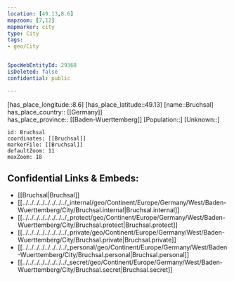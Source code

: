 ```yaml
---
location: [49.13,8.6] 
mapzoom: [7,12] 
mapmarker: city 
type: City
tags:
- geo/City


SpocWebEntityId: 29368
isDeleted: false
confidential: public

---
```

[has_place_longitude::8.6] 
[has_place_latitude::49.13] 
[name::Bruchsal] 
has_place_country:: [[Germany]]  
has_place_province:: [[Baden-Wuerttemberg]] 
[Population::] 
[Unknown::] 


```leaflet
id: Bruchsal
coordinates: [[Bruchsal]] 
markerFile: [[Bruchsal]] 
defaultZoom: 11 
maxZoom: 18
```


## Confidential Links & Embeds: 
- [[Bruchsal|Bruchsal]]  
- [[../../../../../../../../_internal/geo/Continent/Europe/Germany/West/Baden-Wuerttemberg/City/Bruchsal.internal|Bruchsal.internal]] 
- [[../../../../../../../../_protect/geo/Continent/Europe/Germany/West/Baden-Wuerttemberg/City/Bruchsal.protect|Bruchsal.protect]] 
- [[../../../../../../../../_private/geo/Continent/Europe/Germany/West/Baden-Wuerttemberg/City/Bruchsal.private|Bruchsal.private]] 
- [[../../../../../../../../_personal/geo/Continent/Europe/Germany/West/Baden-Wuerttemberg/City/Bruchsal.personal|Bruchsal.personal]] 
- [[../../../../../../../../_secret/geo/Continent/Europe/Germany/West/Baden-Wuerttemberg/City/Bruchsal.secret|Bruchsal.secret]] 
